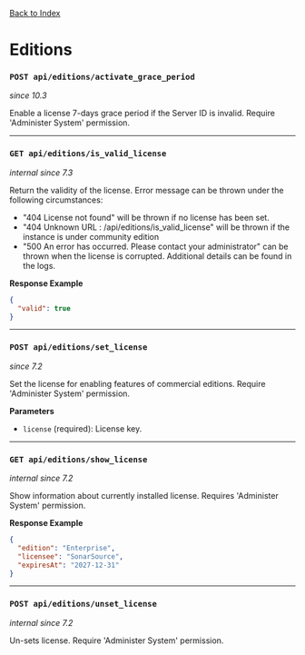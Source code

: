 [Back to Index](index.md)

# Editions

### `POST api/editions/activate_grace_period`
*since 10.3*

Enable a license 7-days grace period if the Server ID is invalid. Require 'Administer System' permission.

---

### `GET api/editions/is_valid_license`
*internal since 7.3*

Return the validity of the license. Error message can be thrown under the following circumstances:
- "404 License not found" will be thrown if no license has been set.
- "404 Unknown URL : /api/editions/is_valid_license" will be thrown if the instance is under community edition
- "500 An error has occurred. Please contact your administrator" can be thrown when the license is corrupted. Additional details can be found in the logs.

**Response Example**
```json
{
  "valid": true
}
```

---

### `POST api/editions/set_license`
*since 7.2*

Set the license for enabling features of commercial editions. Require 'Administer System' permission.

**Parameters**
- `license` (required): License key.

---

### `GET api/editions/show_license`
*internal since 7.2*

Show information about currently installed license. Requires 'Administer System' permission.

**Response Example**
```json
{
  "edition": "Enterprise",
  "licensee": "SonarSource",
  "expiresAt": "2027-12-31"
}
```

---

### `POST api/editions/unset_license`
*internal since 7.2*

Un-sets license. Require 'Administer System' permission.
